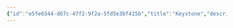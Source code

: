 ```yaml
---
{"id":"e5fe6544-d67c-47f2-9f2a-5fd5e3bf415b","title":"Keystone","description":"Overview of Keystone Gifts tag.","publish":true,"date_created":"Thursday, April 11th 2024, 5:58:59 pm","date_modified":"Friday, October 4th 2024, 12:24:59 am","editing_lock":true,"live_preview":true,"cssclasses":["mado-heading"],"PassFrontmatter":true}
---
```


